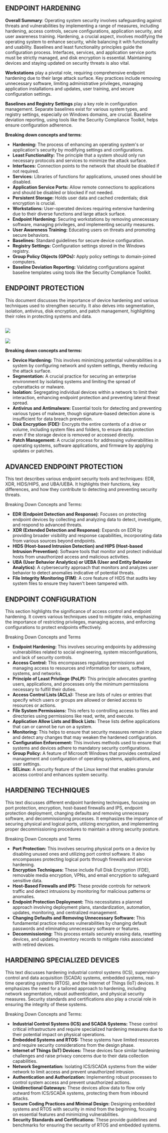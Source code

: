 ## ENDPOINT HARDENING

**Overall Summary**: 
Operating system security involves safeguarding against threats and vulnerabilities by implementing a range of measures, including hardening, access controls, secure configurations, application security, and user awareness training. Hardening, a crucial aspect, involves modifying the operating system to enhance security, while balancing it with functionality and usability. Baselines and least functionality principles guide the configuration process. Interfaces, services, and application service ports must be strictly managed, and disk encryption is essential. Maintaining devices and staying updated on security threats is also vital.

**Workstations** play a pivotal role, requiring comprehensive endpoint hardening due to their large attack surface. Key practices include removing unnecessary software, limiting administrative privileges, managing application installations and updates, user training, and secure configuration settings.

**Baselines and Registry Settings** play a key role in configuration management. Separate baselines exist for various system types, and registry settings, especially on Windows domains, are crucial. Baseline deviation reporting, using tools like the Security Compliance Toolkit, helps ensure configuration adherence.

**Breaking down concepts and terms**:

- **Hardening:** The process of enhancing an operating system's or application's security by modifying settings and configurations.
- **Least Functionality:** The principle that a system should only run necessary protocols and services to minimize the attack surface.
- **Interfaces:** Connection points to the network that should be disabled if not required.
- **Services:** Libraries of functions for applications, unused ones should be disabled.
- **Application Service Ports:** Allow remote connections to applications and should be disabled or blocked if not needed.
- **Persistent Storage:** Holds user data and cached credentials; disk encryption is crucial.
- **Workstations:** User-operated devices requiring extensive hardening due to their diverse functions and large attack surface.
- **Endpoint Hardening:** Securing workstations by removing unnecessary software, managing privileges, and implementing security measures.
- **User Awareness Training:** Educating users on threats and promoting secure behaviors.
- **Baselines:** Standard guidelines for secure device configuration.
- **Registry Settings:** Configuration settings stored in the Windows registry.
- **Group Policy Objects (GPOs):** Apply policy settings to domain-joined computers.
- **Baseline Deviation Reporting:** Validating configurations against baseline templates using tools like the Security Compliance Toolkit.

## ENDPOINT PROTECTION

This document discusses the importance of device hardening and various techniques used to strengthen security. It also delves into segmentation, isolation, antivirus, disk encryption, and patch management, highlighting their roles in protecting systems and data.

![](../../../Pasted%20image%2020240818201013.png)
--
![](../../../Pasted%20image%2020240818201025.png)

**Breaking down concepts and terms:**

- **Device Hardening:** This involves minimizing potential vulnerabilities in a system by configuring network and system settings, thereby reducing the attack surface.
- **Segmentation:** A crucial practice for securing an enterprise environment by isolating systems and limiting the spread of cyberattacks or malware.
- **Isolation:** Segregating individual devices within a network to limit their interaction, enhancing endpoint protection and preventing lateral threat spread.
- **Antivirus and Antimalware:** Essential tools for detecting and preventing various types of malware, though signature-based detection alone is insufficient for data breach prevention.
- **Disk Encryption (FDE):** Encrypts the entire contents of a drive or volume, including system files and folders, to ensure data protection even if the storage device is removed or accessed directly.
- **Patch Management:** A crucial process for addressing vulnerabilities in operating systems, software applications, and firmware by applying updates or patches.

## ADVANCED ENDPOINT PROTECTION

This text describes various endpoint security tools and techniques: EDR, XDR, HIDS/HIPS, and UBA/UEBA. It highlights their functions, key differences, and how they contribute to detecting and preventing security threats.

 Breaking Down Concepts and Terms:

- **EDR (Endpoint Detection and Response)**: Focuses on protecting endpoint devices by collecting and analyzing data to detect, investigate, and respond to advanced threats.  
- **XDR (Extended Detection and Response)**: Expands on EDR by providing broader visibility and response capabilities, incorporating data from various sources beyond endpoints.  
- **HIDS (Host-based Intrusion Detection) and HIPS (Host-based Intrusion Prevention)**: Software tools that monitor and protect individual hosts from unauthorized access and malicious activities.  
- **UBA (User Behavior Analytics) or UEBA (User and Entity Behavior Analytics)**: A cybersecurity approach that monitors and analyzes user behavior to detect anomalies indicative of potential threats.  
- **File Integrity Monitoring (FIM)**: A core feature of HIDS that audits key system files to ensure they haven't been tampered with.  

## ENDPOINT CONFIGURATION

This section highlights the significance of access control and endpoint hardening. It covers various techniques used to mitigate risks, emphasizing the importance of restricting privileges, managing access, and enforcing configurations to protect endpoints effectively.

 Breaking Down Concepts and Terms

- **Endpoint Hardening:** This involves securing endpoints by addressing vulnerabilities related to social engineering, system misconfigurations, and lack of security controls.
- **Access Control:** This encompasses regulating permissions and managing access to resources and information for users, software, systems, and networks.
- **Principle of Least Privilege (PoLP):** This principle advocates granting users, applications, and processes only the minimum permissions necessary to fulfill their duties.
- **Access Control Lists (ACLs):** These are lists of rules or entries that specify which users or groups are allowed or denied access to resources or actions.
- **File System Permissions:** This refers to controlling access to files and directories using permissions like read, write, and execute.
- **Application Allow Lists and Block Lists:** These lists define applications that can or cannot be run on a system.
- **Monitoring:** This helps to ensure that security measures remain in place and detect any changes that may weaken the hardened configuration.
- **Configuration Enforcement:** This involves methods used to ensure that systems and devices adhere to mandatory security configurations.
- **Group Policy:** A feature of Microsoft Windows that provides centralized management and configuration of operating systems, applications, and user settings.  
- **SELinux:** A security feature of the Linux kernel that enables granular access control and enhances system security.

## HARDENING TECHNIQUES

This text discusses different endpoint hardening techniques, focusing on port protection, encryption, host-based firewalls and IPS, endpoint protection deployment, changing defaults and removing unnecessary software, and decommissioning processes. It emphasizes the importance of securing physical and logical ports, utilizing encryption, and implementing proper decommissioning procedures to maintain a strong security posture.

 Breaking Down Concepts and Terms

- **Port Protection:** This involves securing physical ports on a device by disabling unused ones and utilizing port control software. It also encompasses protecting logical ports through firewalls and service hardening.
- **Encryption Techniques:** These include Full Disk Encryption (FDE), removable media encryption, VPNs, and email encryption to safeguard sensitive data.
- **Host-Based Firewalls and IPS:** These provide controls for network traffic and detect intrusions by monitoring for malicious patterns or anomalies.
- **Endpoint Protection Deployment:** This necessitates a planned approach involving deployment plans, standardization, automation, updates, monitoring, and centralized management.
- **Changing Defaults and Removing Unnecessary Software:** This fundamental practice reduces vulnerabilities by changing default passwords and eliminating unnecessary software or features.
- **Decommissioning:** This process entails securely erasing data, resetting devices, and updating inventory records to mitigate risks associated with retired devices.

## HARDENING SPECIALIZED DEVICES

This text discusses hardening industrial control systems (ICS), supervisory control and data acquisition (SCADA) systems, embedded systems, real-time operating systems (RTOS), and the Internet of Things (IoT) devices. It emphasizes the need for a tailored approach to hardening, including network segmentation, robust authentication, and physical security measures. Security standards and certifications also play a crucial role in ensuring the integrity of these systems.

Breaking Down Concepts and Terms:

- **Industrial Control Systems (ICS) and SCADA Systems:** These control critical infrastructure and require specialized hardening measures due to their potential impact on physical operations.
- **Embedded Systems and RTOS:** These systems have limited resources and require security considerations from the design phase.
- **Internet of Things (IoT) Devices:** These devices face similar hardening challenges and raise privacy concerns due to their data collection capabilities.
- **Network Segmentation:** Isolating ICS/SCADA systems from the wider network to limit access and prevent unauthorized intrusion.
- **Authentication and Authorization:** Implementing robust processes to control system access and prevent unauthorized actions.
- **Unidirectional Gateways:** These devices allow data to flow only outward from ICS/SCADA systems, protecting them from inbound attacks.
- **Secure Coding Practices and Minimal Design:** Designing embedded systems and RTOS with security in mind from the beginning, focusing on essential features and minimizing vulnerabilities.
- **Security Standards and Certifications:** These provide guidelines and benchmarks for ensuring the security of RTOS and embedded systems.
